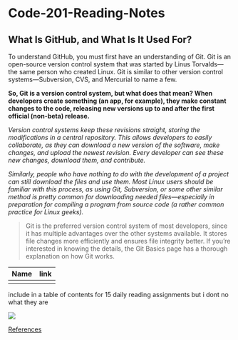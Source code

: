 # Code-201-Reading-Notes

## What Is GitHub, and What Is It Used For?
To understand GitHub, you must first have an understanding of Git. Git is an open-source version control system that was started by Linus Torvalds—the same person who created Linux. Git is similar to other version control systems—Subversion, CVS, and Mercurial to name a few.

**So, Git is a version control system, but what does that mean? When developers create something (an app, for example), they make constant changes to the code, releasing new versions up to and after the first official (non-beta) release.**

*Version control systems keep these revisions straight, storing the modifications in a central repository. This allows developers to easily collaborate, as they can download a new version of the software, make changes, and upload the newest revision. Every developer can see these new changes, download them, and contribute.*

*Similarly, people who have nothing to do with the development of a project can still download the files and use them. Most Linux users should be familiar with this process, as using Git, Subversion, or some other similar method is pretty common for downloading needed files—especially in preparation for compiling a program from source code (a rather common practice for Linux geeks).*

>Git is the preferred version control system of most developers, since it has multiple advantages over the other systems available. It stores file changes more efficiently and ensures file integrity better. If you’re interested in knowing the details, the Git Basics page has a thorough explanation on how Git works.

|Name         |  link 
| ----------- | ----------- |
|             |             |
                        
 
 
 include in a table of contents for 15 daily reading assignments but i dont no what they are 
 
 ![](https://danieljhocking.files.wordpress.com/2014/01/github-overview.png)
 
 
 [References](https://www.howtogeek.com/180167/htg-explains-what-is-github-and-what-do-geeks-use-it-for/)
